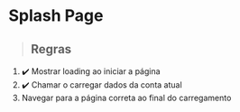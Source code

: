 # Splash Page

> ## Regras
1. ✔️ Mostrar loading ao iniciar a página
2. ✔️ Chamar o carregar dados da conta atual
3. Navegar para a página correta ao final do carregamento
